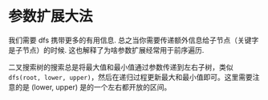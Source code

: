 # 参数扩展大法

我们需要 dfs 携带更多的有用信息. 总之当你需要传递额外信息给子节点（关键字是子节点）的时候. 这也解释了为啥参数扩展经常用于前序遍历.

二叉搜索树的搜索总是将最大值和最小值通过参数传递到左右子树，类似 `dfs(root, lower, upper)`，然后在递归过程更新最大和最小值即可。这里需要注意的是 (lower, upper) 是的一个左右都开放的区间。

